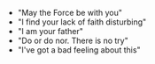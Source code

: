 * "May the Force be with you"
* "I find your lack of faith disturbing"
* "I am your father"
* "Do or do nor. There is no try"
* "I've got a bad feeling about this"
